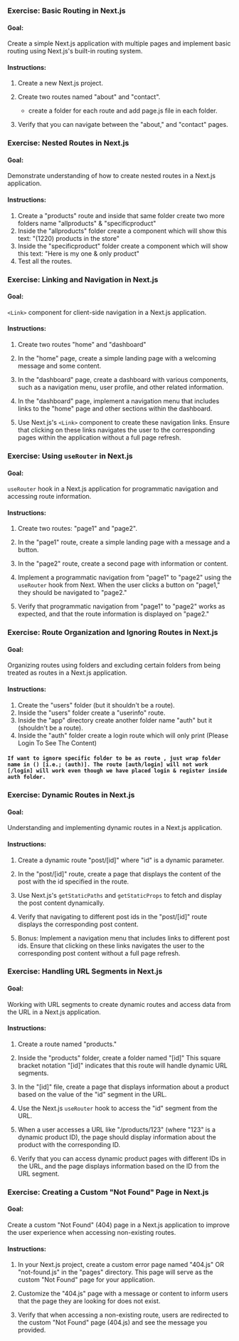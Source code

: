 ### Exercise: Basic Routing in Next.js

#### Goal:

Create a simple Next.js application with multiple pages and implement basic routing using Next.js's built-in routing system.

#### Instructions:

1. Create a new Next.js project.

2. Create two routes named "about" and "contact".
   - create a folder for each route and add page.js file in each folder.

3. Verify that you can navigate between the "about," and "contact" pages.

### Exercise: Nested Routes in Next.js

#### Goal:

Demonstrate understanding of how to create nested routes in a Next.js application.

#### Instructions:

1. Create a "products" route and inside that same folder create two more folders name "allproducts" & "specificproduct"
2. Inside the "allproducts" folder create a component which will show this text: "(1220) products in the store"
3. Inside the "specificproduct" folder create a component which will show this text: "Here is my one & only product"
4. Test all the routes.

### Exercise: Linking and Navigation in Next.js

#### Goal:

`<Link>` component for client-side navigation in a Next.js application.

#### Instructions:

1. Create two routes "home" and "dashboard"

2. In the "home" page, create a simple landing page with a welcoming message and some content.

3. In the "dashboard" page, create a dashboard with various components, such as a navigation menu, user profile, and other related information.

4. In the "dashboard" page, implement a navigation menu that includes links to the "home" page and other sections within the dashboard.

5. Use Next.js's `<Link>` component to create these navigation links. Ensure that clicking on these links navigates the user to the corresponding pages within the application without a full page refresh.

### Exercise: Using `useRouter` in Next.js

#### Goal:

`useRouter` hook in a Next.js application for programmatic navigation and accessing route information.

#### Instructions:

1. Create two routes: "page1" and "page2".

2. In the "page1" route, create a simple landing page with a message and a button.

3. In the "page2" route, create a second page with information or content.

4. Implement a programmatic navigation from "page1" to "page2" using the `useRouter` hook from Next. When the user clicks a button on "page1," they should be navigated to "page2."

5. Verify that programmatic navigation from "page1" to "page2" works as expected, and that the route information is displayed on "page2."

### Exercise: Route Organization and Ignoring Routes in Next.js

#### Goal:

Organizing routes using folders and excluding certain folders from being treated as routes in a Next.js application.

#### Instructions:

1. Create the "users" folder (but it shouldn't be a route).
2. Inside the "users" folder create a "userinfo" route.
3. Inside the "app" directory create another folder name "auth" but it (shouldn't be a route).
4. Inside the "auth" folder create a login route which will only print (Please Login To See The Content)

#### `If want to ignore specific folder to be as route , just wrap folder name in () [i.e.; (auth)]. The route [auth/login] will not work [/login] will work even though we have placed login & register inside auth folder.`

### Exercise: Dynamic Routes in Next.js

#### Goal:

Understanding and implementing dynamic routes in a Next.js application.

#### Instructions:

1. Create a dynamic route "post/[id]" where "id" is a dynamic parameter.

2. In the "post/[id]" route, create a page that displays the content of the post with the id specified in the route.

3. Use Next.js's `getStaticPaths` and `getStaticProps` to fetch and display the post content dynamically.

4. Verify that navigating to different post ids in the "post/[id]" route displays the corresponding post content.

5. Bonus: Implement a navigation menu that includes links to different post ids. Ensure that clicking on these links navigates the user to the corresponding post content without a full page refresh.


### Exercise: Handling URL Segments in Next.js

#### Goal:

Working with URL segments to create dynamic routes and access data from the URL in a Next.js application.

#### Instructions:

1. Create a route named "products."

2. Inside the "products" folder, create a folder named "[id]" This square bracket notation "[id]" indicates that this route will handle dynamic URL segments.

3. In the "[id]" file, create a page that displays information about a product based on the value of the "id" segment in the URL.

4. Use the Next.js `useRouter` hook to access the "id" segment from the URL.

5. When a user accesses a URL like "/products/123" (where "123" is a dynamic product ID), the page should display information about the product with the corresponding ID.

6. Verify that you can access dynamic product pages with different IDs in the URL, and the page displays information based on the ID from the URL segment.

### Exercise: Creating a Custom "Not Found" Page in Next.js

#### Goal:

Create a custom "Not Found" (404) page in a Next.js application to improve the user experience when accessing non-existing routes.

#### Instructions:

1. In your Next.js project, create a custom error page named "404.js" OR "not-found.js" in the "pages" directory. This page will serve as the custom "Not Found" page for your application.

2. Customize the "404.js" page with a message or content to inform users that the page they are looking for does not exist.

3. Verify that when accessing a non-existing route, users are redirected to the custom "Not Found" page (404.js) and see the message you provided.